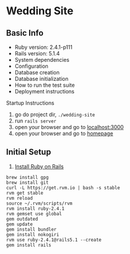 Wedding Site
============

Basic Info
----------
* Ruby version: 2.4.1-p111
* Rails version: 5.1.4
* System dependencies
* Configuration
* Database creation
* Database initialization
* How to run the test suite
* Deployment instructions

Startup Instructions
1. go do project dir, `./wedding-site`
2. run `rails server`
3. open your browser and go to [localhost:3000](http://localhost:3000)
4. open your browser and go to [homepage](http://localhost:3000/home)

Initial Setup
-------------
1. [Install Ruby on Rails](http://railsapps.github.io/installrubyonrails-mac.html)
```
brew install gpg
brew install git
curl -L https://get.rvm.io | bash -s stable
rvm get stable
rvm reload
source ~/.rvm/scripts/rvm
rvm install ruby-2.4.1
rvm gemset use global
gem outdated
gem update
gem install bundler
gem install nokogiri
rvm use ruby-2.4.1@rails5.1 --create
gem install rails
```
